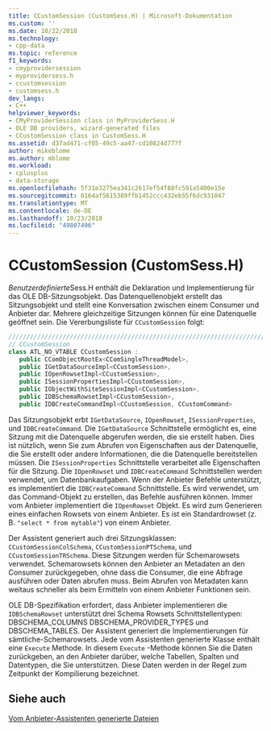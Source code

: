 ```yaml
---
title: CCustomSession (CustomSess.H) | Microsoft-Dokumentation
ms.custom: ''
ms.date: 10/22/2018
ms.technology:
- cpp-data
ms.topic: reference
f1_keywords:
- cmyprovidersession
- myprovidersess.h
- ccustomsession
- customsess.h
dev_langs:
- C++
helpviewer_keywords:
- CMyProviderSession class in MyProviderSess.H
- OLE DB providers, wizard-generated files
- CCustomSession class in CustomSess.H
ms.assetid: d37ad471-cf05-49c5-aa47-cd10824d777f
author: mikeblome
ms.author: mblome
ms.workload:
- cplusplus
- data-storage
ms.openlocfilehash: 5f31e3275ea341c2617ef54f88fc591a5400e15e
ms.sourcegitcommit: 0164af5615389ffb1452ccc432eb55f6dc931047
ms.translationtype: MT
ms.contentlocale: de-DE
ms.lasthandoff: 10/23/2018
ms.locfileid: "49807496"
---
```

# <a name="ccustomsession-customsessh"></a>CCustomSession (CustomSess.H)

*Benutzerdefinierte*Sess.H enthält die Deklaration und Implementierung für das OLE DB-Sitzungsobjekt. Das Datenquellenobjekt erstellt das Sitzungsobjekt und stellt eine Konversation zwischen einem Consumer und Anbieter dar. Mehrere gleichzeitige Sitzungen können für eine Datenquelle geöffnet sein. Die Vererbungsliste für `CCustomSession` folgt:  
  
```cpp
/////////////////////////////////////////////////////////////////////////  
// CCustomSession  
class ATL_NO_VTABLE CCustomSession :   
   public CComObjectRootEx<CComSingleThreadModel>,  
   public IGetDataSourceImpl<CCustomSession>,  
   public IOpenRowsetImpl<CCustomSession>,  
   public ISessionPropertiesImpl<CCustomSession>,  
   public IObjectWithSiteSessionImpl<CCustomSession>,  
   public IDBSchemaRowsetImpl<CCustomSession>,  
   public IDBCreateCommandImpl<CCustomSession, CCustomCommand>  
```  
  
Das Sitzungsobjekt erbt `IGetDataSource`, `IOpenRowset`, `ISessionProperties`, und `IDBCreateCommand`. Die `IGetDataSource` Schnittstelle ermöglicht es, eine Sitzung mit die Datenquelle abgerufen werden, die sie erstellt haben. Dies ist nützlich, wenn Sie zum Abrufen von Eigenschaften aus der Datenquelle, die Sie erstellt oder andere Informationen, die die Datenquelle bereitstellen müssen. Die `ISessionProperties` Schnittstelle verarbeitet alle Eigenschaften für die Sitzung. Die `IOpenRowset` und `IDBCreateCommand` Schnittstellen werden verwendet, um Datenbankaufgaben. Wenn der Anbieter Befehle unterstützt, es implementiert die `IDBCreateCommand` Schnittstelle. Es wird verwendet, um das Command-Objekt zu erstellen, das Befehle ausführen können. Immer vom Anbieter implementiert die `IOpenRowset` Objekt. Es wird zum Generieren eines einfachen Rowsets von einem Anbieter. Es ist ein Standardrowset (z. B. `"select * from mytable"`) von einem Anbieter.  
  
Der Assistent generiert auch drei Sitzungsklassen: `CCustomSessionColSchema`, `CCustomSessionPTSchema`, und `CCustomSessionTRSchema`. Diese Sitzungen werden für Schemarowsets verwendet. Schemarowsets können den Anbieter an Metadaten an den Consumer zurückgegeben, ohne dass die Consumer, die eine Abfrage ausführen oder Daten abrufen muss. Beim Abrufen von Metadaten kann weitaus schneller als beim Ermitteln von einem Anbieter Funktionen sein.  
  
OLE DB-Spezifikation erfordert, dass Anbieter implementieren die `IDBSchemaRowset` unterstützt drei Schema Rowsets Schnittstellentypen: DBSCHEMA_COLUMNS DBSCHEMA_PROVIDER_TYPES und DBSCHEMA_TABLES. Der Assistent generiert die Implementierungen für sämtliche-Schemarowsets. Jede vom Assistenten generierte Klasse enthält eine `Execute` Methode. In diesem `Execute` -Methode können Sie die Daten zurückgeben, an den Anbieter darüber, welche Tabellen, Spalten und Datentypen, die Sie unterstützen. Diese Daten werden in der Regel zum Zeitpunkt der Kompilierung bezeichnet.  
  
## <a name="see-also"></a>Siehe auch  

[Vom Anbieter-Assistenten generierte Dateien](../../data/oledb/provider-wizard-generated-files.md)